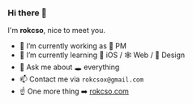 ### Hi there 👋

I'm **rokcso**, nice to meet you.

- 🔭 I’m currently working as 🐶 PM
- 🌱 I’m currently learning 🍎 iOS / 🕸️ Web / 🎨 Design
- 💬 Ask me about 🕳️ everything
- 📫 Contact me via `rokcsox@gmail.com`
- ☝️ One more thing ➡️ [rokcso.com](https://rokcso.com)
